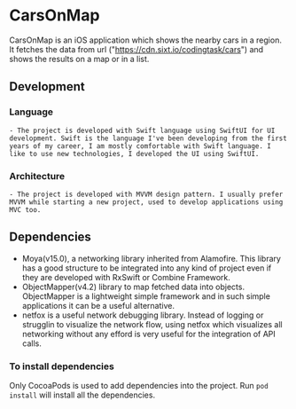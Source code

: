 # CarsOnMap

  CarsOnMap is an iOS application which shows the nearby cars in a region. It fetches the data from url ("https://cdn.sixt.io/codingtask/cars") and shows the results on a map or in a list.

  
 ## Development

  ### Language
    - The project is developed with Swift language using SwiftUI for UI development. Swift is the language I've been developing from the first years of my career, I am mostly comfortable with Swift language. I like to use new technologies, I developed the UI using SwiftUI.

  ### Architecture
    - The project is developed with MVVM design pattern. I usually prefer MVVM while starting a new project, used to develop applications using MVC too.


 ## Dependencies

 - Moya(v15.0), a networking library inherited from Alamofire. This library has a good structure to be integrated into any kind of project even if they are developed with RxSwift or Combine Framework.
 - ObjectMapper(v4.2) library to map fetched data into objects. ObjectMapper is a lightweight simple framework and in such simple applications it can be a useful alternative.
 - netfox is a useful network debugging library. Instead of logging or strugglin to visualize the network flow, using netfox which visualizes all networking without any efford is very useful for the integration of API calls.

 ### To install dependencies
  Only CocoaPods is used to add dependencies into the project. Run `pod install` will install all the dependencies.